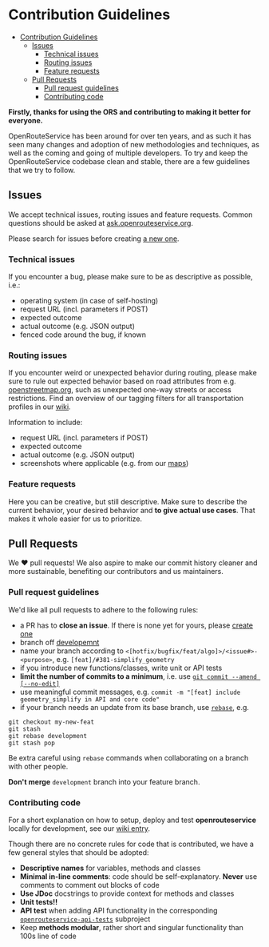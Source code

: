 # Contribution Guidelines

<!-- TOC depthFrom:1 depthTo:6 withLinks:1 updateOnSave:1 orderedList:0 -->

- [Contribution Guidelines](#contribution-guidelines)
	- [Issues](#issues)
		- [Technical issues](#technical-issues)
		- [Routing issues](#routing-issues)
		- [Feature requests](#feature-requests)
	- [Pull Requests](#pull-requests)
		- [Pull request guidelines](#pull-request-guidelines)
		- [Contributing code](#contributing-code)

<!-- /TOC -->

**Firstly, thanks for using the ORS and contributing to making it better for everyone.**

OpenRouteService has been around for over ten years, and as such it has seen many changes and adoption of new methodologies and techniques, as well as the coming and going of multiple developers. To try and keep the OpenRouteService codebase clean and stable, there are a few guidelines that we try to follow.

## Issues

We accept technical issues, routing issues and feature requests. Common questions should be asked at [ask.openrouteservice.org](https://ask.openrouteservice.org).

Please search for issues before creating [a new one](https://github.com/GIScience/openrouteservice/issues/new).

### Technical issues

If you encounter a bug, please make sure to be as descriptive as possible, i.e.:

- operating system (in case of self-hosting)
- request URL (incl. parameters if POST)
- expected outcome
- actual outcome (e.g. JSON output)
- fenced code around the bug, if known

### Routing issues

If you encounter weird or unexpected behavior during routing, please make sure to rule out expected behavior based on road attributes from e.g. [openstreetmap.org](https://openstreetmap.org/query), such as unexpected one-way streets or access restrictions. Find an overview of our tagging filters for all transportation profiles in our [wiki](https://github.com/GIScience/openrouteservice/wiki/Tag-Filtering).

Information to include:

- request URL (incl. parameters if POST)
- expected outcome
- actual outcome (e.g. JSON output)
- screenshots where applicable (e.g. from our [maps](https://maps.openrouteservice.org))

### Feature requests

Here you can be creative, but still descriptive. Make sure to describe the current behavior, your desired behavior and **to give actual use cases**. That makes it whole easier for us to prioritize.

## Pull Requests

We :heart: pull requests! We also aspire to make our commit history cleaner and more sustainable, benefiting our contributors and us maintainers.

### Pull request guidelines

We'd like all pull requests to adhere to the following rules:

- a PR has to **close an issue**. If there is none yet for yours, please [create one](https://github.com/GIScience/openrouteservice/issues/new)
- branch off [developemnt](https://github.com/GIScience/openrouteservice/tree/development)
- name your branch according to `<[hotfix/bugfix/feat/algo]>/<issue#>-<purpose>`, e.g. `[feat]/#381-simplify_geometry`
- if you introduce new functions/classes, write unit or API tests
- **limit the number of commits to a minimum**, i.e. use [`git commit --amend [--no-edit]`](https://www.atlassian.com/git/tutorials/rewriting-history#git-commit--amend)
- use meaningful commit messages, e.g. `commit -m "[feat] include geometry_simplify in API and core code"`
- if your branch needs an update from its base branch, use [`rebase`](https://blog.algolia.com/master-git-rebase/#rebasing-on-the-base-branch), e.g.

```
git checkout my-new-feat
git stash
git rebase development
git stash pop
```

Be extra careful using `rebase` commands when collaborating on a branch with other people.

**Don't merge** `development` branch into your feature branch.

### Contributing code

For a short explanation on how to setup, deploy and test **openrouteservice** locally for development, see our [wiki entry](https://soon.coming).

Though there are no concrete rules for code that is contributed, we have a few general styles that should be adopted:

- **Descriptive names** for variables, methods and classes
- **Minimal in-line comments**: code should be self-explanatory. **Never** use comments to comment out blocks of code
- **Use JDoc** docstrings to provide context for methods and classes
- **Unit tests!!**
- **API test** when adding API functionality in the corresponding [`openrouteservice-api-tests`](https://github.com/GIScience/openrouteservice/tree/master/openrouteservice-api-tests) subproject
- Keep **methods modular**, rather short and singular functionality than 100s line of code
